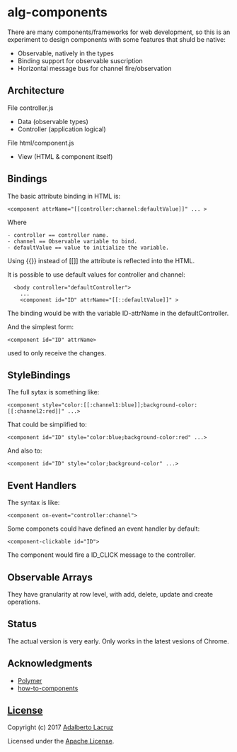 # alg-components

There are many components/frameworks for web development, so this is an experiment to design components with some features that shuld be native:

- Observable, natively in the types
- Binding support for observable suscription
- Horizontal message bus for channel fire/observation

## Architecture

File controller.js
  - Data (observable types)
  - Controller (application logical)

File html/component.js
  - View (HTML & component itself)

## Bindings
  The basic attribute binding in HTML is:

  `<component attrName="[[controller:channel:defaultValue]]" ... >`

  Where

    - controller == controller name.
    - channel == Observable variable to bind.
    - defaultValue == value to initialize the variable.

  Using {{}} instead of [[]] the attribute is reflected into the HTML.

  It is possible to use default values for controller and channel:

      <body controller="defaultController">
        ...
        <component id="ID" attrName="[[::defaultValue]]" >

  The binding would be with the variable ID-attrName in the defaultController.

  And the simplest form:

    <component id="ID" attrName>

  used to only receive the changes.

## StyleBindings
  The full sytax is something like:

  `<component style="color:[[:channel1:blue]];background-color:[[:channel2:red]]" ...>`

That could be simplified to:

  `<component id="ID" style="color:blue;background-color:red" ...>`

And also to:

  `<component id="ID" style="color;background-color" ...>`

## Event Handlers
  The syntax is like:

  `<component on-event="controller:channel">`

  Some componets could have defined an event handler by default:

  `<component-clickable id="ID">`

  The component would fire a ID_CLICK message to the controller.

## Observable Arrays
They have granularity at row level, with add, delete, update and create operations.

## Status
The actual version is very early. Only works in the latest vesions of Chrome.

## Acknowledgments
  - [Polymer](https://www.polymer-project.org/)
  - [how-to-components](https://github.com/GoogleChrome/howto-components)

## [License](LICENSE)

Copyright (c) 2017 [Adalberto Lacruz](https://github.com/AdalbertoLacruz)

Licensed under the [Apache License](LICENSE).

